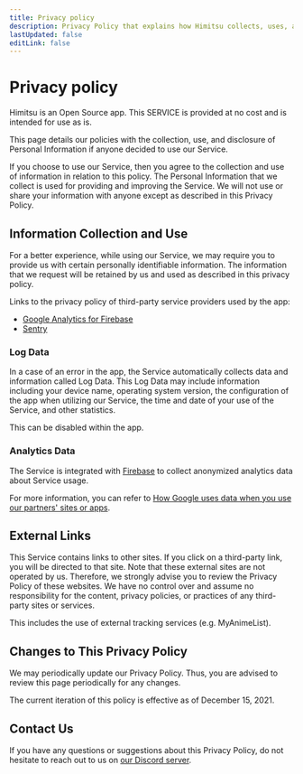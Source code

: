 ```yaml
---
title: Privacy policy
description: Privacy Policy that explains how Himitsu collects, uses, and protects users' personal information.
lastUpdated: false
editLink: false
---
```


# Privacy policy

Himitsu is an Open Source app.
This SERVICE is provided at no cost and is intended for use as is.

This page details our policies with the collection, use, and disclosure of Personal Information if anyone decided to use our Service.

If you choose to use our Service, then you agree to the collection and use of information in relation to this policy.
The Personal Information that we collect is used for providing and improving the Service.
We will not use or share your information with anyone except as described in this Privacy Policy.

## Information Collection and Use

For a better experience, while using our Service, we may require you to provide us with certain personally identifiable information.
The information that we request will be retained by us and used as described in this privacy policy.

Links to the privacy policy of third-party service providers used by the app:
* [Google Analytics for Firebase](https://firebase.google.com/policies/analytics)
* [Sentry](https://sentry.io/privacy/)

### Log Data

In a case of an error in the app, the Service automatically collects data and information called Log Data.
This Log Data may include information including your device name, operating system version, the configuration of the app when utilizing our Service, the time and date of your use of the Service, and other statistics.

This can be disabled within the app.

### Analytics Data

The Service is integrated with [Firebase](https://firebase.google.com/) to collect anonymized analytics data about Service usage.

For more information, you can refer to [How Google uses data when you use our partners' sites or apps](https://google.com/policies/privacy/partners/).

## External Links

This Service contains links to other sites.
If you click on a third-party link, you will be directed to that site.
Note that these external sites are not operated by us.
Therefore, we strongly advise you to review the Privacy Policy of these websites.
We have no control over and assume no responsibility for the content, privacy policies, or practices of any third-party sites or services.

This includes the use of external tracking services (e.g. MyAnimeList).

## Changes to This Privacy Policy

We may periodically update our Privacy Policy.
Thus, you are advised to review this page periodically for any changes.

The current iteration of this policy is effective as of December 15, 2021.

## Contact Us

If you have any questions or suggestions about this Privacy Policy, do not hesitate to reach out to us on [our Discord server](https://discord.gg/vnrhgrt).
